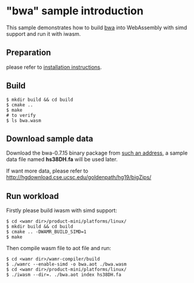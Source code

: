 "bwa" sample introduction
==============

This sample demonstrates how to build [bwa](https://github.com/lh3/bwa) into
WebAssembly with simd support and run it with iwasm.

## Preparation

please refer to [installation instructions](../README.md).

## Build

``` shell
$ mkdir build && cd build
$ cmake ..
$ make
# to verify
$ ls bwa.wasm
```

## Download sample data

Download the bwa-0.7.15 binary package from
[such an address](https://sourceforge.net/projects/bio-bwa/files/bwakit/bwakit-0.7.15_x64-linux.tar.bz2/download),
a sample data file named **hs38DH.fa** will be used later.

If want more data, please refer to http://hgdownload.cse.ucsc.edu/goldenpath/hg19/bigZips/

## Run workload

Firstly please build iwasm with simd support:

``` shell
$ cd <wamr dir>/product-mini/platforms/linux/
$ mkdir build && cd build
$ cmake .. -DWAMR_BUILD_SIMD=1
$ make
```

Then compile wasm file to aot file and run:

``` shell
$ cd <wamr dir>/wamr-compiler/build
$ ./wamrc --enable-simd -o bwa.aot ./bwa.wasm
$ cd <wamr dir>/product-mini/platforms/linux/
$ ./iwasm --dir=. ./bwa.aot index hs38DH.fa
```
